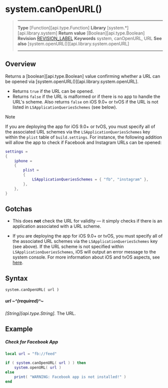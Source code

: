 # system.canOpenURL()

> --------------------- ------------------------------------------------------------------------------------------
> __Type__              [Function][api.type.Function]
> __Library__           [system.*][api.library.system]
> __Return value__      [Boolean][api.type.Boolean]
> __Revision__          [REVISION_LABEL](REVISION_URL)
> __Keywords__          system, canOpenURL, URL
> __See also__          [system.openURL()][api.library.system.openURL]
> --------------------- ------------------------------------------------------------------------------------------


## Overview

Returns a [boolean][api.type.Boolean] value confirming whether a URL can be opened via [system.openURL()][api.library.system.openURL].

* Returns `true` if the URL can be opened.
* Returns `false` if the URL is malformed or if there is no app to handle the URL's scheme. Also returns `false` on iOS&nbsp;9.0+ or tvOS if the URL is not listed in `LSApplicationQueriesSchemes` (see&nbsp;below).

<div class="guide-notebox">
<div class="notebox-title">Note</div>

If you are deploying the app for iOS&nbsp;9.0+ or&nbsp;tvOS, you must specify all of the associated URL schemes via the `LSApplicationQueriesSchemes` key within the `plist` table of `build.settings`. For instance, the following addition will allow the app to check if Facebook and Instagram URLs can be opened:

``````lua
settings =
{
	iphone =
	{
		plist =
		{
			LSApplicationQueriesSchemes = { "fb", "instagram" },
		},
	},
}
``````

</div>


## Gotchas

* This does __not__ check the URL for validity &mdash; it simply checks if there is an application associated with a URL scheme.

* If you are deploying the app for iOS&nbsp;9.0+ or&nbsp;tvOS, you must specify all of the associated URL schemes via the `LSApplicationQueriesSchemes` key (see&nbsp;above). If the URL scheme is not specified within `LSApplicationQueriesSchemes`, iOS will output an error message to the system console. For more information about iOS and tvOS aspects, see [here](https://developer.apple.com/library/ios/documentation/UIKit/Reference/UIApplication_Class/#//apple_ref/occ/instm/UIApplication/canOpenURL:).


## Syntax

	system.canOpenURL( url )

##### url ~^(required)^~
_[String][api.type.String]._ The URL.


## Example

##### Check for Facebook App

``````lua
local url = "fb://feed"

if ( system.canOpenURL( url ) ) then
	system.openURL( url )
else
	print( "WARNING: Facebook app is not installed!" )
end
``````
